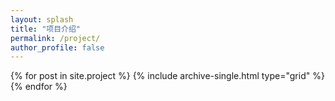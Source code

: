 ```yaml
---
layout: splash
title: "项目介绍"
permalink: /project/
author_profile: false
---
```

<div class="grid__wrapper">
  {% for post in site.project %}
    {% include archive-single.html type="grid" %}
  {% endfor %}
</div>
